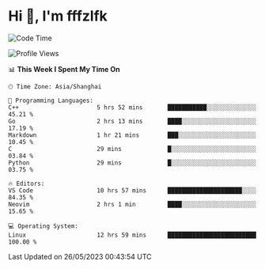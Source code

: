 # Hi 👋, I'm fffzlfk

<!--START_SECTION:waka-->
![Code Time](http://img.shields.io/badge/Code%20Time-223%20hrs%2033%20mins-blue)

![Profile Views](http://img.shields.io/badge/Profile%20Views-1-blue)

📊 **This Week I Spent My Time On** 

```text
🕑︎ Time Zone: Asia/Shanghai

💬 Programming Languages: 
C++                      5 hrs 52 mins       ███████████░░░░░░░░░░░░░░   45.21 % 
Go                       2 hrs 13 mins       ████░░░░░░░░░░░░░░░░░░░░░   17.19 % 
Markdown                 1 hr 21 mins        ███░░░░░░░░░░░░░░░░░░░░░░   10.45 % 
C                        29 mins             █░░░░░░░░░░░░░░░░░░░░░░░░   03.84 % 
Python                   29 mins             █░░░░░░░░░░░░░░░░░░░░░░░░   03.75 % 

🔥 Editors: 
VS Code                  10 hrs 57 mins      █████████████████████░░░░   84.35 % 
Neovim                   2 hrs 1 min         ████░░░░░░░░░░░░░░░░░░░░░   15.65 % 

💻 Operating System: 
Linux                    12 hrs 59 mins      █████████████████████████   100.00 % 
```


 Last Updated on 26/05/2023 00:43:54 UTC
<!--END_SECTION:waka-->
